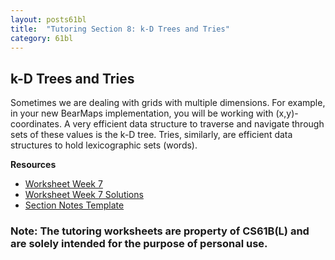 ```yaml
---
layout: posts61bl
title:  "Tutoring Section 8: k-D Trees and Tries"
category: 61bl
---
```


## k-D Trees and Tries

Sometimes we are dealing with grids with multiple dimensions. For example, in your new BearMaps implementation, you will be working with (x,y)-coordinates.
A very efficient data structure to traverse and navigate through sets of these values is the k-D tree.
Tries, similarly, are efficient data structures to hold lexicographic sets (words).


**Resources**
- [Worksheet Week 7](/assets/docs/Worksheet8Tutoring.pdf)
- [Worksheet Week 7 Solutions](/assets/docs/Worksheet8Solution.pdf)
- [Section Notes Template](/assets/docs/Q8Template.pdf)

### Note: The tutoring worksheets are property of CS61B(L) and are solely intended for the purpose of personal use.
